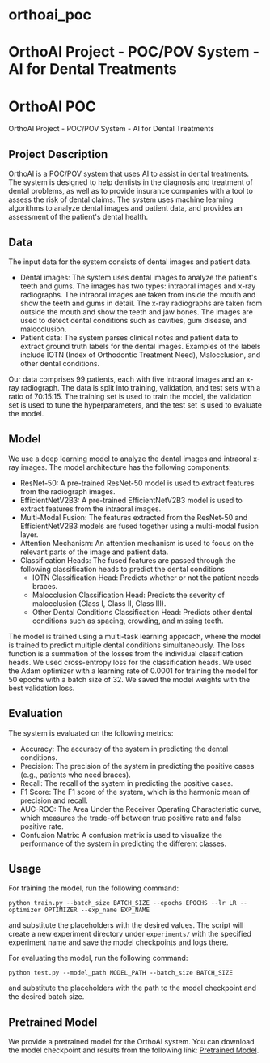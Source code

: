 # orthoai_poc
OrthoAI Project  - POC/POV System - AI for Dental Treatments
=======
# OrthoAI POC
OrthoAI Project  - POC/POV System - AI for Dental Treatments

## Project Description
OrthoAI is a POC/POV system that uses AI to assist in dental treatments. The system is designed to help dentists in the diagnosis and treatment of dental problems, as well as to provide insurance companies with a tool to assess the risk of dental claims. The system uses machine learning algorithms to analyze dental images and patient data, and provides an assessment of the patient's dental health.

## Data
The input data for the system consists of dental images and patient data.

* Dental images: The system uses dental images to analyze the patient's teeth and gums. The images has two types: intraoral images and x-ray radiographs. The intraoral images are taken from inside the mouth and show the teeth and gums in detail. The x-ray radiographs are taken from outside the mouth and show the teeth and jaw bones. The images are used to detect dental conditions such as cavities, gum disease, and malocclusion.
* Patient data: The system parses clinical notes and patient data to extract ground truth labels for the dental images. Examples of the labels include IOTN (Index of Orthodontic Treatment Need), Malocclusion, and other dental conditions.

Our data comprises 99 patients, each with five intraoral images and an x-ray radiograph. The data is split into training, validation, and test sets with a ratio of 70:15:15. The training set is used to train the model, the validation set is used to tune the hyperparameters, and the test set is used to evaluate the model.

## Model
We use a deep learning model to analyze the dental images and intraoral x-ray images. The model architecture has the following components:

* ResNet-50: A pre-trained ResNet-50 model is used to extract features from the radiograph images.
* EfficientNetV2B3: A pre-trained EfficientNetV2B3 model is used to extract features from the intraoral images.
* Multi-Modal Fusion: The features extracted from the ResNet-50 and EfficientNetV2B3 models are fused together using a multi-modal fusion layer.
* Attention Mechanism: An attention mechanism is used to focus on the relevant parts of the image and patient data.
* Classification Heads: The fused features are passed through the following classification heads to predict the dental conditions
    * IOTN Classification Head: Predicts whether or not the patient needs braces.
    * Malocclusion Classification Head: Predicts the severity of malocclusion (Class I, Class II, Class III).
    * Other Dental Conditions Classification Head: Predicts other dental conditions such as spacing, crowding, and missing teeth.

The model is trained using a multi-task learning approach, where the model is trained to predict multiple dental conditions simultaneously. The loss function is a summation of the losses from the individual classification heads. We used cross-entropy loss for the classification heads. We used the Adam optimizer with a learning rate of 0.0001 for training the model for 50 epochs with a batch size of 32. We saved the model weights with the best validation loss.

## Evaluation
The system is evaluated on the following metrics:

* Accuracy: The accuracy of the system in predicting the dental conditions.
* Precision: The precision of the system in predicting the positive cases (e.g., patients who need braces).
* Recall: The recall of the system in predicting the positive cases.
* F1 Score: The F1 score of the system, which is the harmonic mean of precision and recall.
* AUC-ROC: The Area Under the Receiver Operating Characteristic curve, which measures the trade-off between true positive rate and false positive rate.
* Confusion Matrix: A confusion matrix is used to visualize the performance of the system in predicting the different classes.

## Usage
For training the model, run the following command:
```
python train.py --batch_size BATCH_SIZE --epochs EPOCHS --lr LR --optimizer OPTIMIZER --exp_name EXP_NAME
```

and substitute the placeholders with the desired values. The script will create a new experiment directory under `experiments/` with the specified experiment name and save the model checkpoints and logs there.

For evaluating the model, run the following command:
```
python test.py --model_path MODEL_PATH --batch_size BATCH_SIZE
```

and substitute the placeholders with the path to the model checkpoint and the desired batch size.

## Pretrained Model
We provide a pretrained model for the OrthoAI system. You can download the model checkpoint and results from the following link: [Pretrained Model](https://drive.google.com/file/d/12zrJzAw_j-QX5dF3K_MvfQnuVpCc26UW/view?usp=sharing).
